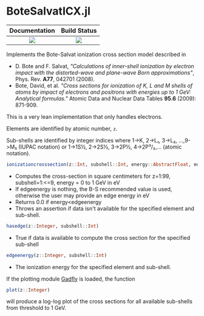 # BoteSalvatICX.jl


| **Documentation**                        | **Build Status**                  |
|:----------------------------------------:|:---------------------------------:|
| [![][docs-stable-img]][docs-stable-url]  | [![][travis-img]][travis-url]     |


[docs-stable-img]: https://img.shields.io/badge/docs-stable-blue.svg
[docs-stable-url]: https://pages.nist.gov/BoteSalvatICX.jl
[travis-img]: https://travis-ci.com/usnistgov/BoteSalvatICX.jl.svg?branch=master
[travis-url]: https://travis-ci.com/usnistgov/BoteSalvatICX.jl

Implements the Bote-Salvat ionization cross section model described in

* D. Bote and F. Salvat, _"Calculations of inner-shell ionization by electron impact with the distorted-wave and plane-wave Born approximations"_, Phys. Rev. **A77**, 042701 (2008).
* Bote, David, et al. _"Cross sections for ionization of K, L and M shells of atoms by impact of electrons and positrons with energies up to 1 GeV: Analytical formulas."_ Atomic Data and Nuclear Data Tables **95.6** (2009): 871-909.

This is a very lean implementation that only handles electrons.

Elements are identified by atomic number, `z`.

Sub-shells are identified by integer indices where 1->K, 2->L₁, 3->L₂, ...,9->M₅ (IUPAC notation) or
1->1S½, 2->2S½, 3->2P½, 4->2P³/₂,... (atomic notation).

```julia
ionizationcrosssection(z::Int, subshell::Int, energy::AbstractFloat, edgeenergy::AbstractFloat=edgeenergy(z, subshell))
```
* Computes the cross-section in square centimeters for z=1:99, subshell=1:<=9, energy = 0 to 1 GeV in eV
* If edgeenergy is nothing, the B-S recommended value is used, otherwise the user may provide an edge energy in eV
* Returns 0.0 if energy<edgeenergy
* Throws an assertion if data isn't available for the specified element and sub-shell.

```julia
hasedge(z::Integer, subshell::Int)
```
* True if data is available to compute the cross section for the specified sub-shell

```julia
edgeenergy(z::Integer, subshell::Int)
```
* The ionization energy for the specified element and sub-shell.


If the plotting module [Gadfly](https://github.com/GiovineItalia/Gadfly.jl) is loaded, the function
```julia
plot(z::Integer)
```
will produce a log-log plot of the cross sections for all available sub-shells from threshold to 1 GeV.
